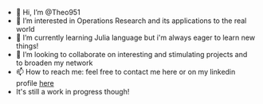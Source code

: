 - 👋 Hi, I’m @Theo951
- 👀 I’m interested in Operations Research and its applications to the real world
- 🌱 I’m currently learning Julia language but i'm always eager to learn new things!
- 💞️ I’m looking to collaborate on interesting and stimulating projects and to broaden my network
- 📫 How to reach me: feel free to contact me here or on my linkedin profile <a href="https://www.linkedin.com/in/matteo-garrò-b575b22a9" target="_blank">here</a>
- It's still a work in progress though!



<!---
Theo951/Theo951 is a ✨ special ✨ repository because its `README.md` (this file) appears on your GitHub profile.
You can click the Preview link to take a look at your changes.
--->
